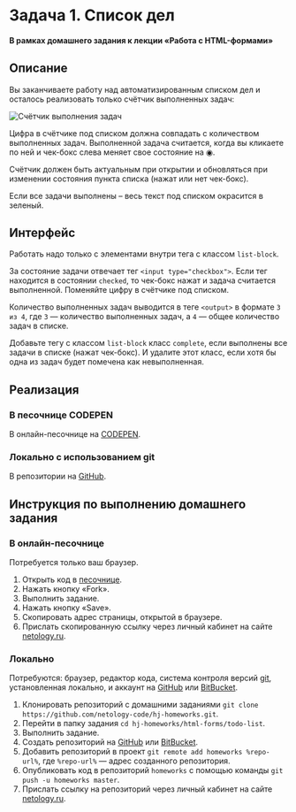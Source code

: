 # Задача 1. Список дел

#### В рамках домашнего задания к лекции «Работа с HTML-формами»

## Описание

Вы заканчиваете работу над автоматизированным списком дел и осталось реализовать только счётчик выполненных задач:

![Счётчик выполнения задач](./res/list.png)

Цифра в счётчике под списком должна совпадать с количеством выполненных задач. Выполненной задача считается, когда вы кликаете по ней и чек-бокс слева меняет свое состояние на ◉.

Счётчик должен быть актуальным при открытии и обновляться при изменении состояния пункта списка (нажат или нет чек-бокс).

Если все задачи выполнены – весь текст под списком окрасится в зеленый.

## Интерфейс

Работать надо только с элементами внутри тега с классом `list-block`.

За состояние задачи отвечает тег `<input type="checkbox">`. Если тег находится в состоянии `checked`, то чек-бокс нажат и задача считается выполненной. Поменяйте цифру в счётчике под списком.

Количество выполненных задач выводится в теге `<output>` в формате `3 из 4`, где `3` — количество выполненных задач, а `4` — общее количество задач в списке.

Добавьте тегу с классом `list-block` класс `complete`, если выполнены все задачи в списке (нажат чек-бокс). И удалите этот класс, если хотя бы одна из задач будет помечена как невыполненная.

## Реализация

### В песочнице CODEPEN

В онлайн-песочнице на [CODEPEN](https://codepen.io/Netology/pen/LeBrLR).

### Локально с использованием git

В репозитории на [GitHub](https://github.com/netology-code/hj-homeworks/tree/master/html-forms/todo-list).

## Инструкция по выполнению домашнего задания

### В онлайн-песочнице

Потребуется только ваш браузер.

1. Открыть код в [песочнице](https://codepen.io/Netology/pen/LeBrLR).
2. Нажать кнопку «Fork».
3. Выполнить задание.
4. Нажать кнопку «Save».
5. Скопировать адрес страницы, открытой в браузере.
6. Прислать скопированную ссылку через личный кабинет на сайте [netology.ru](http://netology.ru/).    

### Локально

Потребуются: браузер, редактор кода, система контроля версий [git](https://git-scm.com), установленная локально, и аккаунт на [GitHub](https://github.com/) или [BitBucket](https://bitbucket.org/).

1. Клонировать репозиторий с домашними заданиями `git clone https://github.com/netology-code/hj-homeworks.git`.
2. Перейти в папку задания `cd hj-homeworks/html-forms/todo-list`.
3. Выполнить задание.
4. Создать репозиторий на [GitHub](https://github.com/) или [BitBucket](https://bitbucket.org/).
5. Добавить репозиторий в проект `git remote add homeworks %repo-url%`, где `%repo-url%` — адрес созданного репозитория.
6. Опубликовать код в репозиторий `homeworks` с помощью команды `git push -u homeworks master`.
7. Прислать ссылку на репозиторий через личный кабинет на сайте [netology.ru](http://netology.ru/).
